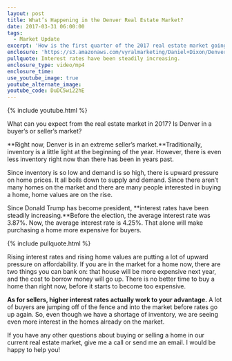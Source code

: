 ```yaml
---
layout: post
title: What’s Happening in the Denver Real Estate Market?
date: 2017-03-31 06:00:00
tags:
  - Market Update
excerpt: 'How is the first quarter of the 2017 real estate market going in Denver? I’ll go over a few things you should know, such as what’s going on with inventory, interest rates, and home values.'
enclosure: 'https://s3.amazonaws.com/vyralmarketing/Daniel+Dixon/Denver+Real+Estate-+2017+Real+Estate+Market+Predictions.mp4'
pullquote: Interest rates have been steadily increasing.
enclosure_type: video/mp4
enclosure_time:
use_youtube_image: true
youtube_alternate_image:
youtube_code: DuDC5wi22hE
---
```



{% include youtube.html %}

What can you expect from the real estate market in 2017? Is Denver in a buyer’s or seller’s market?

**Right now, Denver is in an extreme seller’s market.**Traditionally, inventory is a little light at the beginning of the year. However, there is even less inventory right now than there has been in years past.

Since inventory is so low and demand is so high, there is upward pressure on home prices. It all boils down to supply and demand. Since there aren’t many homes on the market and there are many people interested in buying a home, home values are on the rise.

Since Donald Trump has become president, **interest rates have been steadily increasing.**Before the election, the average interest rate was 3.87%. Now, the average interest rate is 4.25%. That alone will make purchasing a home more expensive for buyers.

{% include pullquote.html %}

Rising interest rates and rising home values are putting a lot of upward pressure on affordability. If you are in the market for a home now, there are two things you can bank on: that house will be more expensive next year, and the cost to borrow money will go up. There is no better time to buy a home than right now, before it starts to become too expensive.

**As for sellers, higher interest rates actually work to your advantage.** A lot of buyers are jumping off of the fence and into the market before rates go up again. So, even though we have a shortage of inventory, we are seeing even more interest in the homes already on the market.

If you have any other questions about buying or selling a home in our current real estate market, give me a call or send me an email. I would be happy to help you!
